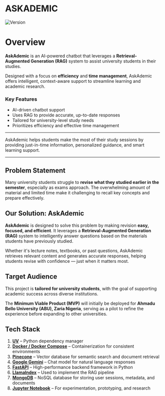 # ASKADEMIC

![Version](https://img.shields.io/badge/version-1.0.0-blue.svg)


# Overview

**AskAdemic** is an AI-powered chatbot that leverages a **Retrieval-Augmented Generation (RAG)** system to assist university students in their studies.  

Designed with a focus on **efficiency** and **time management**, AskAdemic offers intelligent, context-aware support to streamline learning and academic research.

### Key Features

-  AI-driven chatbot support  
-  Uses RAG to provide accurate, up-to-date responses  
-  Tailored for university-level study needs  
-  Prioritizes efficiency and effective time management  

---

AskAdemic helps students make the most of their study sessions by providing just-in-time information, personalized guidance, and smart learning support.

---

## Problem Statement

Many university students struggle to **revise what they studied earlier in the semester**, especially as exams approach. The overwhelming amount of material and limited time make it challenging to recall key concepts and prepare effectively.

## Our Solution: AskAdemic

**AskAdemic** is designed to solve this problem by making revision **easy, focused, and efficient**. It leverages a **Retrieval-Augmented Generation (RAG)** system to intelligently answer questions based on the materials students have previously studied.

Whether it's lecture notes, textbooks, or past questions, AskAdemic retrieves relevant content and generates accurate responses, helping students revise with confidence — just when it matters most.

## Target Audience

This project is **tailored for university students**, with the goal of supporting academic success across diverse institutions.  

The **Minimum Viable Product (MVP)** will initially be deployed for **Ahmadu Bello University (ABU), Zaria Nigeria**, serving as a pilot to refine the experience before expanding to other universities.

## Tech Stack


1. [**UV**](https://github.com/astral-sh/uv) – Python dependency manager  
2. [**Docker / Docker Compose**](https://www.docker.com/) – Containerization for consistent environments  
3. [**Pinecone**](https://www.pinecone.io/) – Vector database for semantic search and document retrieval  
4. [**Google Gemini**](https://deepmind.google/models/gemini/) – Chat model for natural language responses  
5. [**FastAPI**](https://fastapi.tiangolo.com/) – High-performance backend framework in Python  
6. [**LlamaIndex**](https://docs.llamaindex.ai/) – Used to implement the RAG pipeline  
7. [**MongoDB**](https://www.mongodb.com/) – NoSQL database for storing user sessions, metadata, and documents  
8. [**Jupyter Notebook**](https://jupyter.org/) – For experimentation, prototyping, and research

